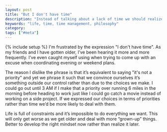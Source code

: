 ```yaml
---
layout: post
title: "But I don't have time"
description: "Instead of talking about a lack of time we should realize it's about our priorities and actually think through our choices."
keywords: "life, time, time management, philosophy"
category:
tags: ["#meta"]
---
```

{% include setup %}
I'm frustrated by the expression "I don't have time". As my friends and I have gotten older, I’ve been hearing it more and more frequently. I’ve even caught myself using when trying to come up with an excuse when coordinating evening or weekend plans.

The reason I dislike the phrase is that it’s equivalent to saying "it's not a priority" and yet we phrase it such that we convince ourselves it’s something outside our control rather than due to the choices we make. I could go out until 3 AM if I make that a priority over running 6 miles in the morning before heading to work just like I could go catch a movie  instead of working on a side project. If we expressed our choices in terms of priorities rather than time we’d be more likely to deal with them.

Life is full of constraints and it’s impossible to do everything we want. This will only get worse as we get older and deal with more “grown-up” things. Better to develop the right mindset now rather than realize it later.
